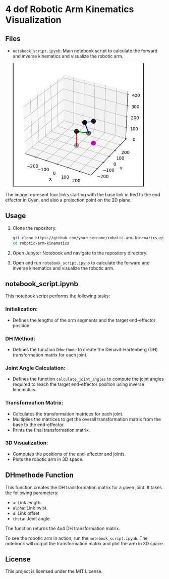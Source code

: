 # 4 dof Robotic Arm Kinematics Visualization

## Files

- `notebook_script.ipynb`: Main notebook script to calculate the forward and inverse kinematics and visualize the robotic arm.

  ![Robotic Arm](notebook_img.png)

The image represent four links starting with the base link in Red to the end effector in Cyan, and also a projection point on the 2D plane.



## Usage

1. Clone the repository:
    ```bash
    git clone https://github.com/yourusername/robotic-arm-kinematics.git
    cd robotic-arm-kinematics
    ```

2. Open Jupyter Notebook and navigate to the repository directory.

3. Open and run `notebook_script.ipynb` to calculate the forward and inverse kinematics and visualize the robotic arm.

## notebook_script.ipynb

This notebook script performs the following tasks:

### Initialization:
- Defines the lengths of the arm segments and the target end-effector position.

### DH Method:
- Defines the function `DHmethode` to create the Denavit-Hartenberg (DH) transformation matrix for each joint.

### Joint Angle Calculation:
- Defines the function `calculate_joint_angles` to compute the joint angles required to reach the target end-effector position using inverse kinematics.

### Transformation Matrix:
- Calculates the transformation matrices for each joint.
- Multiplies the matrices to get the overall transformation matrix from the base to the end-effector.
- Prints the final transformation matrix.

### 3D Visualization:
- Computes the positions of the end-effector and joints.
- Plots the robotic arm in 3D space.

## DHmethode Function

This function creates the DH transformation matrix for a given joint. It takes the following parameters:

- `a`: Link length.
- `alpha`: Link twist.
- `d`: Link offset.
- `theta`: Joint angle.

The function returns the 4x4 DH transformation matrix.

To see the robotic arm in action, run the `notebook_script.ipynb`. The notebook will output the transformation matrix and plot the arm in 3D space.

## License

This project is licensed under the MIT License.
